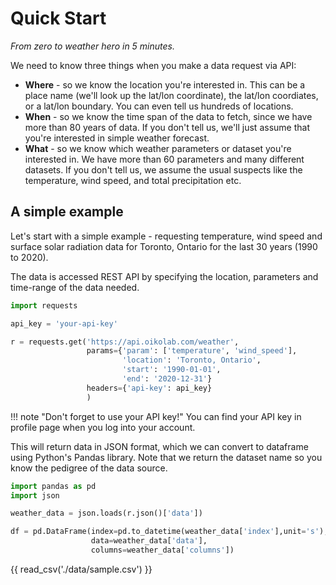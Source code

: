 # Quick Start

*From zero to weather hero in 5 minutes.*

We need to know three things when you make a data request via API:

* **Where** - so we know the location you're interested in. This can be a place name (we'll look up the lat/lon coordinate), the lat/lon coordiates, or a lat/lon boundary. You can even tell us hundreds of locations. 
* **When** - so we know the time span of the data to fetch, since we have more than 80 years of data. If you don't tell us, we'll just assume that you're interested in simple weather forecast.
* **What** - so we know which weather parameters or dataset you're interested in. We have more than 60 parameters and many different datasets. If you don't tell us, we assume the usual suspects like the temperature, wind speed, and total precipitation etc.

## A simple example 
Let's start with a simple example - requesting temperature, wind speed and surface solar radiation data for Toronto, Ontario for the last 30 years (1990 to 2020). 

The data is accessed REST API by specifying the location, parameters and time-range of the data needed.  


```py linenums="1"
import requests

api_key = 'your-api-key'

r = requests.get('https://api.oikolab.com/weather',
                 params={'param': ['temperature', 'wind_speed'],
                         'location': 'Toronto, Ontario',
                         'start': '1990-01-01',
                         'end': '2020-12-31'}
                 headers={'api-key': api_key}
                 )
```
!!! note "Don't forget to use your API key!"
    You can find your API key in profile page when you log into your account.

This will return data in JSON format, which we can convert to dataframe using Python's Pandas library. Note that we return the dataset name so you know the pedigree of the data source.

```py linenums="1"
import pandas as pd
import json

weather_data = json.loads(r.json()['data'])

df = pd.DataFrame(index=pd.to_datetime(weather_data['index'],unit='s'),
                  data=weather_data['data'],
                  columns=weather_data['columns'])
```

{{ read_csv('./data/sample.csv') }}

